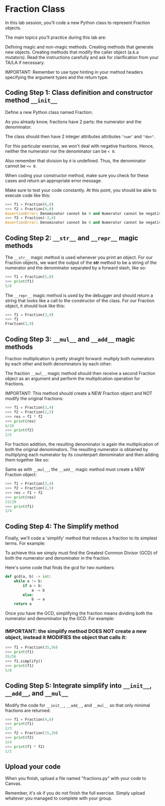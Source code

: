 # Fraction Class

In this lab session, you'll code a new Python class to represent Fraction objects.

The main topics you'll practice during this lab are:

Defining magic and non-magic methods.
Creating methods that generate new objects.
Creating methods that modify the caller object (a.k.a mutators).
Read the instructions carefully and ask for clarification from your TA/LA if necessary.

IMPORTANT: Remember to use type hinting in your method headers specifying the argument types and the return type.

## Coding Step 1: Class definition and constructor method `__init__`
Define a new Python class named Fraction.

As you already know, fractions have 2 parts: the numerator and the denominator.

The class should then have 2 integer attributes attributes `"num"` and `"den"`.

For this particular exercise, we won't deal with negative fractions. Hence, neither the numerator nor the denominator can be `< 0`.

Also remember that division by `0` is undefined. Thus, the denominator cannot be `<= 0`.

When coding your constructor method, make sure you check for these cases and return an appropriate error message.

Make sure to test your code constantly. At this point, you should be able to execute code like this:

```python
>>> f1 = Fraction(6,8)
>>> f2 = Fraction(4,0)
AssertionError: Denominator cannot be 0 and Numerator cannot be negative 
>>> f3 = Fraction(-3,4)
AssertionError: Denominator cannot be 0 and Numerator cannot be negative
```

## Coding Step 2: `__str__` and `__repr__` magic methods
The `__str__` magic method is used whenever you print an object. For our Fraction objects, we want the output of the __str__ method to be a string of the numerator and the denominator separated by a forward slash, like so:

```python
>>> f1 = Fraction(5,8)
>>> print(f1)
5/8
```

The `__repr__` magic method is used by the debugger and should return a string that looks like a call to the constructor of the class. For our Fraction object, it should look like this:

```python
>>> f1 = Fraction(3,9)
>>> f1
Fraction(3,9)
```

## Coding Step 3: `__mul__` and `__add__` magic methods
Fraction multiplication is pretty straight forward: multiply both numerators by each other and both denominators by each other:


The fraction `__mul__` magic method should then receive a second Fraction object as an argument and perform the multiplication operation for fractions.

IMPORTANT: This method should create a NEW Fraction object and NOT modify the original fractions:

```python
>>> f1 = Fraction(3,4)
>>> f2 = Fraction(2,5)
>>> res = f1 * f2
>>> print(res)
6/20
>>> print(f2)
2/5
```

For fraction addition, the resulting denominator is again the multiplication of both the original denominators. The resulting numerator is obtained by multiplying each numerator by its counterpart denominator and then adding them together like so:


Same as with `__mul__`, the `__add__` magic method must create a NEW Fraction object:

```python
>>> f1 = Fraction(3,4)
>>> f2 = Fraction(2,5)
>>> res = f1 + f2
>>> print(res)
23/20
>>> print(f1)
3/4
```

## Coding Step 4: The Simplify method
Finally, we'll code a 'simplify' method that reduces a fraction to its simplest terms. For example:


To achieve this we simply must find the Greatest Common Divisor (GCD) of both the numerator and denominator in the fraction.

Here's some code that finds the gcd for two numbers:

```python
def gcd(a, b) -> int:
    while a != b:
        if a > b:
            a -= b
        else:
            b -= a
    return a
```

Once you have the GCD, simplifying the fraction means dividing both the numerator and denominator by the GCD. For example:


### IMPORTANT: the simplify method DOES NOT create a new object, instead it MODIFIES the object that calls it:

```python
>>> f1 = Fraction(35,56)
>>> print(f1)
35/56
>>> f1.simplify()
>>> print(f1)
5/8
```

## Coding Step 5: Integrate simplify into `__init__`, `__add__`, and `__mul__`
Modify the code for `__init__`, `__add__`, and `__mul__` so that only minimal fractions are returned:

```python
>>> f1 = Fraction(4,6)
>>> print(f1)
2/3
>>> f2 = Fraction(15,20)
>>> print(f2)
3/4
>>> print(f1 * f2)
1/2
```

## Upload your code
When you finish, upload a file named "fractions.py" with your code to Canvas.

Remember, it's ok if you do not finish the full exercise. Simply upload whatever you managed to complete with your group.
